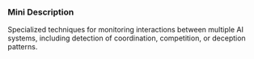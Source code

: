 ### Mini Description

Specialized techniques for monitoring interactions between multiple AI systems, including detection of coordination, competition, or deception patterns.
